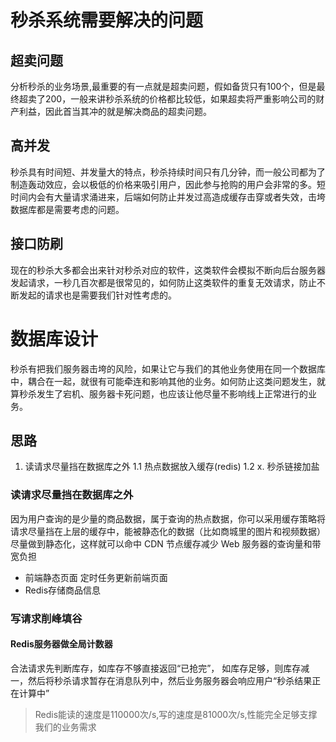 # 秒杀系统需要解决的问题

## 超卖问题
分析秒杀的业务场景,最重要的有一点就是超卖问题，假如备货只有100个，但是最终超卖了200，一般来讲秒杀系统的价格都比较低，如果超卖将严重影响公司的财产利益，因此首当其冲的就是解决商品的超卖问题。

## 高并发
秒杀具有时间短、并发量大的特点，秒杀持续时间只有几分钟，而一般公司都为了制造轰动效应，会以极低的价格来吸引用户，因此参与抢购的用户会非常的多。短时间内会有大量请求涌进来，后端如何防止并发过高造成缓存击穿或者失效，击垮数据库都是需要考虑的问题。

## 接口防刷  
现在的秒杀大多都会出来针对秒杀对应的软件，这类软件会模拟不断向后台服务器发起请求，一秒几百次都是很常见的，如何防止这类软件的重复无效请求，防止不断发起的请求也是需要我们针对性考虑的。

# 数据库设计
秒杀有把我们服务器击垮的风险，如果让它与我们的其他业务使用在同一个数据库中，耦合在一起，就很有可能牵连和影响其他的业务。如何防止这类问题发生，就算秒杀发生了宕机、服务器卡死问题，也应该让他尽量不影响线上正常进行的业务。

## 思路
1. 读请求尽量挡在数据库之外
1.1  热点数据放入缓存(redis)
1.2 
x. 秒杀链接加盐

### 读请求尽量挡在数据库之外
因为用户查询的是少量的商品数据，属于查询的热点数据，你可以采用缓存策略将请求尽量挡在上层的缓存中，能被静态化的数据（比如商城里的图片和视频数据）尽量做到静态化，这样就可以命中 CDN 节点缓存减少 Web 服务器的查询量和带宽负担
* 前端静态页面
  定时任务更新前端页面
* Redis存储商品信息

### 写请求削峰填谷
#### Redis服务器做全局计数器
合法请求先判断库存，如库存不够直接返回“已抢完”，
如库存足够，则库存减一，然后将秒杀请求暂存在消息队列中，然后业务服务器会响应用户“秒杀结果正在计算中”
> Redis能读的速度是110000次/s,写的速度是81000次/s,性能完全足够支撑我们的业务需求



